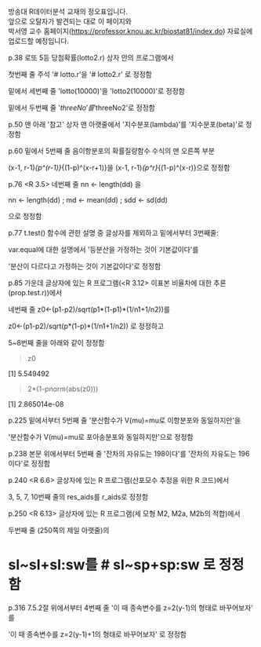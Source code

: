 방송대 R데이터분석 교재의 정오표입니다.  
앞으로 오탈자가 발견되는 대로 이 페이지와   
박서영 교수 홈페이지(https://professor.knou.ac.kr/biostat81/index.do) 자료실에 업로드할 예정입니다.   


p.38 로또 5등 당첨확률(lotto2.r) 상자 안의 프로그램에서 

첫번째 줄 주석 '# lotto.r'을 '# lotto2.r' 로 정정함

밑에서 세번째 줄 'lotto(10000)'을 'lotto2(10000)'로 정정함

밑에서 두번째 줄 '$threeNo'를 '$threeNo2'로 정정함



p.50 맨 아래 '참고' 상자 맨 아랫줄에서 '지수분포(lambda)'를 '지수분포(beta)'로 정정함



p.60 밑에서 5번째 줄 음이항분포의 확률질량함수 수식의 맨 오른쪽 부분

(x-1, r-1)*{p^(r-1)}*{(1-p)^(x-r+1)}을 (x-1, r-1)*{p^r}*{(1-p)^(x-r)}으로 정정함


p.76 <R 3.5> 네번째 줄 nn <- length(dd) 을

nn <- length(dd) ; md <- mean(dd) ; sdd <- sd(dd)

으로 정정함


p.77 t.test() 함수에 관한 설명 중 글상자를 제외하고 밑에서부터 3번째줄:

var.equal에 대한 설명에서 '등분산을 가정하는 것이 기본값이다'를 

'분산이 다르다고 가정하는 것이 기본값이다'로 정정함



p.85 가운데 글상자에 있는 R 프로그램(<R 3.12> 이표본 비율차에 대한 추론(prop.test.r))에서

네번째 줄 z0<-(p1-p2)/sqrt(p1*(1-p1)*(1/n1+1/n2))를 

z0<-(p1-p2)/sqrt(p*(1-p)*(1/n1+1/n2)) 로 정정하고

5~8번째 줄을 아래와 같이 정정함

>  z0

[1] 5.549492

>  2*(1-pnorm(abs(z0)))

[1] 2.865014e-08









p.225 밑에서부터 5번째 줄 '분산함수가 V(mu)=mu로 이항분포와 동일하지만'을

'분산함수가 V(mu)=mu로 포아송분포와 동일하지만'으로 정정함



p.238 본문 위에서부터 5번째 줄 '잔차의 자유도는 198이다'를 '잔차의 자유도는 196이다'로 정정함



p.240 <R 6.6> 글상자에 있는 R 프로그램(산포모수 추정을 위한 R 코드)에서

3, 5, 7, 10번째 줄의 res_aids를 r_aids로 정정함



p.250 <R 6.13> 글상자에 있는 R 프로그램(세 모형 M2, M2a, M2b의 적합)에서

두번째 줄 (250쪽의 제일 아랫줄)의

# sl~sl+sl:sw를 # sl~sp+sp:sw 로 정정함



p.316 7.5.2절 위에서부터 4번째 줄 '이 때 종속변수를 z=2(y-1)의 형태로 바꾸어보자' 를

'이 때 종속변수를 z=2(y-1)+1의 형태로 바꾸어보자' 로 정정함
